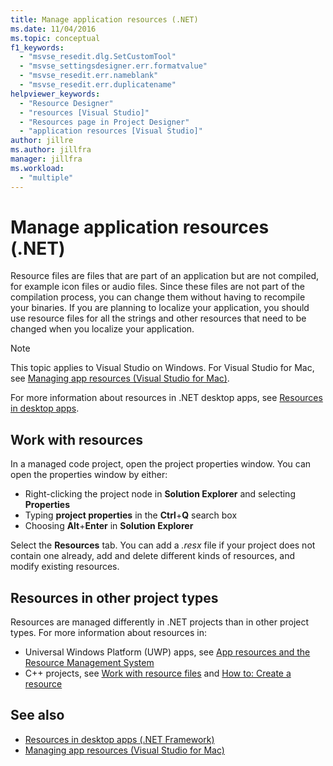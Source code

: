 ```yaml
---
title: Manage application resources (.NET)
ms.date: 11/04/2016
ms.topic: conceptual
f1_keywords:
  - "msvse_resedit.dlg.SetCustomTool"
  - "msvse_settingsdesigner.err.formatvalue"
  - "msvse_resedit.err.nameblank"
  - "msvse_resedit.err.duplicatename"
helpviewer_keywords:
  - "Resource Designer"
  - "resources [Visual Studio]"
  - "Resources page in Project Designer"
  - "application resources [Visual Studio]"
author: jillre
ms.author: jillfra
manager: jillfra
ms.workload:
  - "multiple"
---
```

# Manage application resources (.NET)

Resource files are files that are part of an application but are not compiled, for example icon files or audio files. Since these files are not part of the compilation process, you can change them without having to recompile your binaries. If you are planning to localize your application, you should use resource files for all the strings and other resources that need to be changed when you localize your application.

> [!NOTE]
> This topic applies to Visual Studio on Windows. For Visual Studio for Mac, see [Managing app resources (Visual Studio for Mac)](/visualstudio/mac/managing-app-resources).

For more information about resources in .NET desktop apps, see [Resources in desktop apps](/dotnet/framework/resources/index).

## Work with resources

In a managed code project, open the project properties window. You can open the properties window by either:

- Right-clicking the project node in **Solution Explorer** and selecting **Properties**
- Typing **project properties** in the **Ctrl**+**Q** search box
- Choosing **Alt**+**Enter** in **Solution Explorer**

Select the **Resources** tab. You can add a *.resx* file if your project does not contain one already, add and delete different kinds of resources, and modify existing resources.

## Resources in other project types

Resources are managed differently in .NET projects than in other project types. For more information about resources in:

- Universal Windows Platform (UWP) apps, see [App resources and the Resource Management System](/windows/uwp/app-resources/)
- C++ projects, see [Work with resource files](/cpp/windows/working-with-resource-files) and [How to: Create a resource](/cpp/windows/how-to-create-a-resource)

## See also

- [Resources in desktop apps (.NET Framework)](/dotnet/framework/resources/index)
- [Managing app resources (Visual Studio for Mac)](/visualstudio/mac/managing-app-resources)
